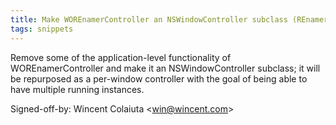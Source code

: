 ```yaml
---
title: Make WOREnamerController an NSWindowController subclass (REnamer, c598bef)
tags: snippets
---
```


Remove some of the application-level functionality of WOREnamerController and make it an NSWindowController subclass; it will be repurposed as a per-window controller with the goal of being able to have multiple running instances.

Signed-off-by: Wincent Colaiuta &lt;win@wincent.com&gt;
